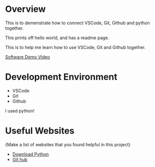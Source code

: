 # Overview

This is to demenstrate how to connect VSCode, Git, Github and python together.

This prints off hello world, and has a readme page.

This is to help me learn how to use VSCode, Git and Github together. 

[Software Demo Video](https://youtu.be/uGxgO5lHKdA)

# Development Environment

* VSCode
* Git
* Github

I used python!

# Useful Websites

{Make a list of websites that you found helpful in this project}
* [Download Python](https://www.python.org/downloads/)
* [Git hub](http://url.link.goes.herehttps://github.com/isabelweaver95/week1)
